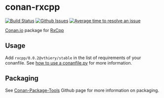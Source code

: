 # conan-rxcpp

[![Build Status](https://travis-ci.org/vthiery/conan-rxcpp.svg?branch=master)](https://travis-ci.org/vthiery/conan-rxcpp)
[![Github Issues](https://img.shields.io/github/issues/vthiery/conan-rxcpp.svg)](https://github.com/vthiery/conan-rxcpp/issues)
[![Average time to resolve an issue](http://isitmaintained.com/badge/resolution/vthiery/conan-rxcpp.svg)](http://isitmaintained.com/project/vthiery/conan-rxcpp "Average time to resolve an issue")

[Conan.io](https://conan.io/source/rxcpp/0.0.2/vthiery/stable) package for [RxCpp](https://github.com/Reactive-Extensions/RxCpp)

## Usage

Add `rxcpp/0.0.2@vthiery/stable` in the list of requirements of your conanfile. See [how to use a conanfile.py](http://docs.conan.io/en/latest/mastering/conanfile_py.html) for more information.

## Packaging

See [Conan-Package-Tools](https://github.com/conan-io/conan-package-tools) Github page for more information on packaging.